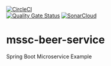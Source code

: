 [![CircleCI](https://circleci.com/gh/fykidwai/mssc-beer-service.svg?style=svg)](https://circleci.com/gh/fykidwai/mssc-beer-service)<br>
[![Quality Gate Status](https://sonarcloud.io/api/project_badges/measure?project=fykidwai_mssc-beer-service&metric=alert_status)](https://sonarcloud.io/dashboard?id=fykidwai_mssc-beer-service) [![SonarCloud](https://sonarcloud.io/images/project_badges/sonarcloud-black.svg)](https://sonarcloud.io/dashboard?id=fykidwai_mssc-beer-service)

# mssc-beer-service

Spring Boot Microservice Example

